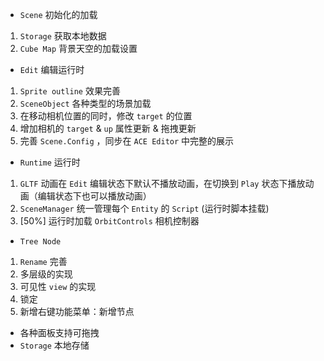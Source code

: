- `Scene` 初始化的加载
1. `Storage` 获取本地数据
2.  `Cube Map` 背景天空的加载设置

- `Edit` 编辑运行时
1. `Sprite outline` 效果完善
2. `SceneObject` 各种类型的场景加载
3. 在移动相机位置的同时，修改 `target` 的位置
4. 增加相机的 `target` & `up` 属性更新 & 拖拽更新
5. 完善 `Scene.Config` ，同步在 `ACE Editor` 中完整的展示

- `Runtime` 运行时
1. `GLTF` 动画在 `Edit` 编辑状态下默认不播放动画，在切换到 `Play` 状态下播放动画（编辑状态下也可以播放动画）
2. `SceneManager` 统一管理每个 `Entity` 的 `Script` (运行时脚本挂载)
3. [50%] 运行时加载 `OrbitControls` 相机控制器

- `Tree Node`
1. `Rename` 完善
2. 多层级的实现
3. 可见性 `view` 的实现
4. 锁定
5. 新增右键功能菜单：新增节点

- 各种面板支持可拖拽
- `Storage` 本地存储